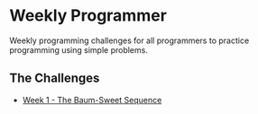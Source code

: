 # Weekly Programmer

Weekly programming challenges for all programmers to practice programming using simple problems.

## The Challenges
* [Week 1 - The Baum-Sweet Sequence](https://accaliadeelementia.github.io/weekly_programmer/Week1/Challenge)
